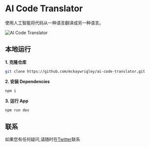 # AI Code Translator

使用人工智能将代码从一种语言翻译成另一种语言。

![AI Code Translator](./public/screenshot.png)

## 本地运行

**1. 克隆仓库**

```bash
git clone https://github.com/mckaywrigley/ai-code-translator.git
```

**2. 安装 Dependencies**

```bash
npm i
```

**3. 运行 App**

```bash
npm run dev
```

## 联系

如果您有任何疑问,请随时在[Twitter](https://twitter.com/mckaywrigley)联系
